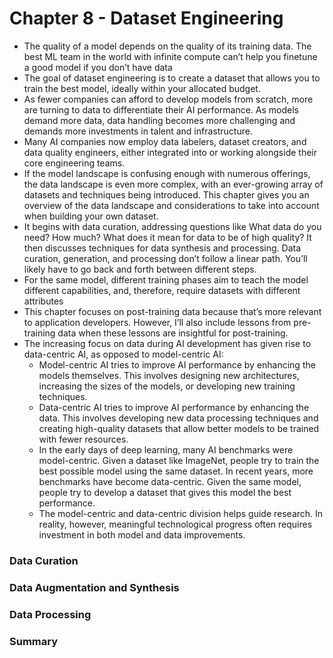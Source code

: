 # Chapter 8 - Dataset Engineering

- The quality of a model depends on the quality of its training data. The best ML team in the world with infinite compute can’t help you finetune a good model if you don’t have data
- The goal of dataset engineering is to create a dataset that allows you to train the best model, ideally within your allocated budget.
- As fewer companies can afford to develop models from scratch, more are turning to data to differentiate their AI performance. As models demand more data, data handling becomes more challenging and demands more investments in talent and infrastructure.
- Many AI companies now employ data labelers, dataset creators, and data quality engineers, either integrated into or working alongside their core engineering teams.
- If the model landscape is confusing enough with numerous offerings, the data landscape is even more complex, with an ever-growing array of datasets and techniques being introduced. This chapter gives you an overview of the data landscape and considerations to take into account when building your own dataset.
- It begins with data curation, addressing questions like What data do you need? How much? What does it mean for data to be of high quality? It then discusses techniques for data synthesis and processing. Data curation, generation, and processing don’t follow a linear path. You’ll likely have to go back and forth between different steps.
- For the same model, different training phases aim to teach the model different capabilities, and, therefore, require datasets with different attributes
- This chapter focuses on post-training data because that’s more relevant to application developers. However, I’ll also include lessons from pre-training data when these lessons are insightful for post-training.
- The increasing focus on data during AI development has given rise to data-centric AI, as opposed to model-centric AI:
  - Model-centric AI tries to improve AI performance by enhancing the models themselves. This involves designing new architectures, increasing the sizes of the models, or developing new training techniques. 
  - Data-centric AI tries to improve AI performance by enhancing the data. This involves developing new data processing techniques and creating high-quality datasets that allow better models to be trained with fewer resources.
  - In the early days of deep learning, many AI benchmarks were model-centric. Given a dataset like ImageNet, people try to train the best possible model using the same dataset. In recent years, more benchmarks have become data-centric. Given the same model, people try to develop a dataset that gives this model the best performance.
  - The model-centric and data-centric division helps guide research. In reality, however, meaningful technological progress often requires investment in both model and data improvements.


### Data Curation


### Data Augmentation and Synthesis


### Data Processing


### Summary